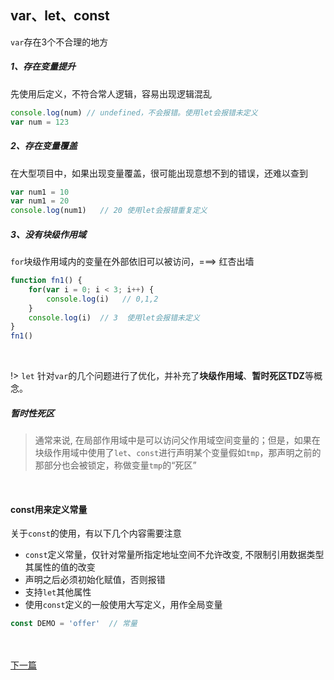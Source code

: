 ## var、let、const <!-- {docsify-ignore} -->

`var`存在3个不合理的地方

##### 1、存在变量提升

先使用后定义，不符合常人逻辑，容易出现逻辑混乱
```javascript
console.log(num) // undefined，不会报错。使用let会报错未定义
var num = 123
```

##### 2、存在变量覆盖
在大型项目中，如果出现变量覆盖，很可能出现意想不到的错误，还难以查到
```javascript
var num1 = 10
var num1 = 20
console.log(num1)   // 20 使用let会报错重复定义
```

##### 3、没有块级作用域
`for`块级作用域内的变量在外部依旧可以被访问，===> 红杏出墙
```javascript
function fn1() {
    for(var i = 0; i < 3; i++) {
        console.log(i)   // 0,1,2
    }
    console.log(i)  // 3  使用let会报错未定义
}
fn1()
```

&emsp;

!> `let` 针对`var`的几个问题进行了优化，并补充了**块级作用域**、**暂时死区TDZ**等概念。

##### 暂时性死区 
>通常来说, 在局部作用域中是可以访问父作用域空间变量的；但是，如果在块级作用域中使用了`let`、`const`进行声明某个变量假如`tmp`，那声明之前的那部分也会被锁定，称做变量`tmp`的“死区”

&emsp;
#### const用来定义常量

关于`const`的使用，有以下几个内容需要注意
- `const`定义常量，仅针对常量所指定地址空间不允许改变, 不限制引用数据类型其属性的值的改变
- 声明之后必须初始化赋值，否则报错
- 支持`let`其他属性
- 使用`const`定义的一般使用大写定义，用作全局变量

```javascript
const DEMO = 'offer'  // 常量
```


&emsp; <br/>
&emsp; <br/>
[下一篇](/ES6/Destructuring)
